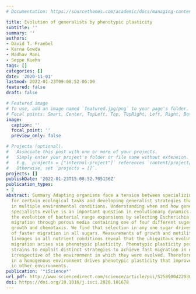 ```yaml
---
# Documentation: https://sourcethemes.com/academic/docs/managing-content/

title: Evolution of generalists by phenotypic plasticity
subtitle: ''
summary: ''
authors:
- David T. Fraebel
- Karna Gowda
- Madhav Mani
- Seppe Kuehn
tags: []
categories: []
date: '2020-11-01'
lastmod: 2022-01-23T09:08:52-06:00
featured: false
draft: false

# Featured image
# To use, add an image named `featured.jpg/png` to your page's folder.
# Focal points: Smart, Center, TopLeft, Top, TopRight, Left, Right, BottomLeft, Bottom, BottomRight.
image:
  caption: ''
  focal_point: ''
  preview_only: false

# Projects (optional).
#   Associate this post with one or more of your projects.
#   Simply enter your project's folder or file name without extension.
#   E.g. `projects = ["internal-project"]` references `content/project/deep-learning/index.md`.
#   Otherwise, set `projects = []`.
projects: []
publishDate: '2022-01-23T15:08:52.705136Z'
publication_types:
- 2
abstract: Summary Adapting organisms face a tension between specializing their phenotypes
  for certain ecological tasks and developing generalist strategies that permit persistence
  in multiple environmental conditions. Understanding when and how generalists or
  specialists evolve is an important question in evolutionary dynamics. Here we study
  the evolution of bacterial range expansions by selecting Escherichia coli for faster
  migration through porous media containing one of four different sugars supporting
  growth and chemotaxis. We find that selection in any one sugar drives the evolution
  of faster migration in all sugars. Measurements of growth and motility of all evolved
  lineages in all nutrient conditions reveal that the ubiquitous evolution of fast
  migration arises via phenotypic plasticity. Phenotypic plasticity permits evolved
  strains to exploit distinct strategies to achieve fast migration in each environment,
  irrespective of the environment in which they were evolved. Therefore, selection
  in a homogenous environment drives phenotypic plasticity that improves performance
  in other environments.
publication: '*iScience*'
url_pdf: http://www.sciencedirect.com/science/article/pii/S2589004220308701
doi: https://doi.org/10.1016/j.isci.2020.101678
---
```

